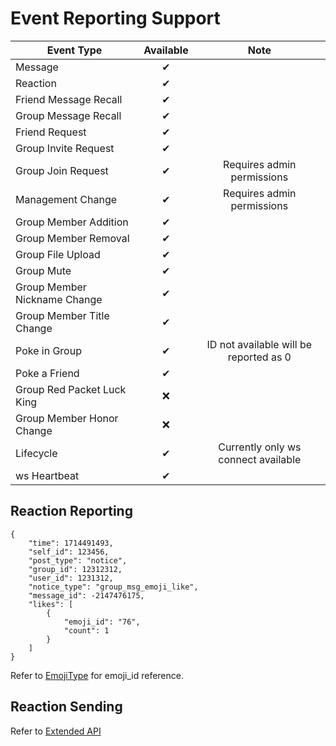 # Event Reporting Support

| Event Type                   | Available |                  Note                  |
| ---------------------------- | :-------: | :------------------------------------: |
| Message                      |     ✔     |                                        |
| Reaction                     |     ✔     |                                        |
| Friend Message Recall        |     ✔     |                                        |
| Group Message Recall         |     ✔     |                                        |
| Friend Request               |     ✔     |                                        |
| Group Invite Request         |     ✔     |                                        |
| Group Join Request           |     ✔     |       Requires admin permissions       |
| Management Change            |     ✔     |       Requires admin permissions       |
| Group Member Addition        |     ✔     |                                        |
| Group Member Removal         |     ✔     |                                        |
| Group File Upload            |     ✔     |                                        |
| Group Mute                   |     ✔     |                                        |
| Group Member Nickname Change |     ✔     |                                        |
| Group Member Title Change    |     ✔     |                                        |
| Poke in Group                |     ✔     | ID not available will be reported as 0 |
| Poke a Friend                |     ✔     |                                        |
| Group Red Packet Luck King   |     ❌     |                                        |
| Group Member Honor Change    |     ❌     |                                        |
| Lifecycle                    |     ✔     |  Currently only ws connect available   |
| ws Heartbeat                 |     ✔     |                                        |

## Reaction Reporting

```json5
{
    "time": 1714491493,
    "self_id": 123456,
    "post_type": "notice",
    "group_id": 12312312,
    "user_id": 1231312,
    "notice_type": "group_msg_emoji_like",
    "message_id": -2147476175,
    "likes": [
        {
            "emoji_id": "76",
            "count": 1
        }
    ]
}
```

Refer to [EmojiType](https://bot.q.qq.com/wiki/develop/api-v2/openapi/emoji/model.html#EmojiType) for emoji_id reference.

## Reaction Sending

Refer to [Extended API](./extends_api.md)
